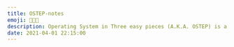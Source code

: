 ```yaml
---
title: OSTEP-notes
emoji: 🧑🏻‍🏫
description: Operating System in Three easy pieces (A.K.A. OSTEP) is a fascinating book about the internals of an operating system.
date: 2021-04-01 22:15:00
---
```


